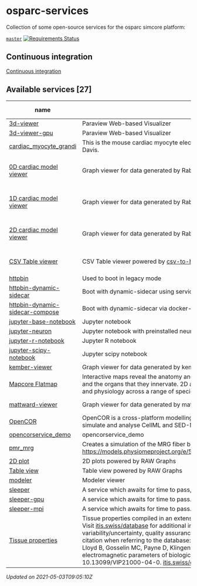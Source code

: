 # osparc-services

Collection of some open-source services for the osparc simcore platform:

<!-- NOTE: when branched replace `master` in urls -->
[`master`](https://github.com/itisfoundation/osparc-services/tree/master)
[![Requirements Status](https://requires.io/github/ITISFoundation/osparc-services/requirements.svg?branch=master)](https://requires.io/github/ITISFoundation/osparc-services/requirements/?branch=master)


## Continuous integration

[Continuous integration](ci/README.md)
<!-- TOC_BEGIN -->
<!-- Automaticaly produced by scripts/auto-doc/create-toc.py on 2021-05-03T09:05:10Z -->
## Available services [27]
|                                    name                                     |                                                                                                                                                                                                                                                                                                                                                                  description                                                                                                                                                                                                                                                                                                                                                                   |      type       |                                                                                                      latest version                                                                                                      |                                                           build status                                                           |
|-----------------------------------------------------------------------------|------------------------------------------------------------------------------------------------------------------------------------------------------------------------------------------------------------------------------------------------------------------------------------------------------------------------------------------------------------------------------------------------------------------------------------------------------------------------------------------------------------------------------------------------------------------------------------------------------------------------------------------------------------------------------------------------------------------------------------------------|-----------------|--------------------------------------------------------------------------------------------------------------------------------------------------------------------------------------------------------------------------|----------------------------------------------------------------------------------------------------------------------------------|
|  [3d-viewer](services/dy-3dvis/docker/custom/Dockerfile)                    |  Paraview Web-based Visualizer                                                                                                                                                                                                                                                                                                                                                                                                                                                                                                                                                                                                                                                                                                                 |  dynamic        |  [![](https://images.microbadger.com/badges/version/itisfoundation/3d-viewer:3.0.3.svg)](https://microbadger.com/images/itisfoundation/3d-viewer:3.0.3 'See Image Version')                                              |                                                                                                                                  |
|  [3d-viewer-gpu](services/dy-3dvis/docker/custom/Dockerfile)                |  Paraview Web-based Visualizer                                                                                                                                                                                                                                                                                                                                                                                                                                                                                                                                                                                                                                                                                                                 |  dynamic        |  [![](https://images.microbadger.com/badges/version/itisfoundation/3d-viewer-gpu:3.0.3.svg)](https://microbadger.com/images/itisfoundation/3d-viewer-gpu:3.0.3 'See Image Version')                                      |                                                                                                                                  |
|  [cardiac_myocyte_grandi](services/ma-myocyteele/docker/custom/Dockerfile)  |  This is the mouse cardiac myocyte electrophysiology model from Eleonora Grandi at UC Davis.                                                                                                                                                                                                                                                                                                                                                                                                                                                                                                                                                                                                                                                   |  computational  |  [![](https://images.microbadger.com/badges/version/itisfoundation/cardiac_myocyte_grandi:1.0.1.svg)](https://microbadger.com/images/itisfoundation/cardiac_myocyte_grandi:1.0.1 'See Image Version')                    |                                                                                                                                  |
|  [0D cardiac model viewer](services/dy-dash/cc-rabbit-0d/src/Dockerfile)    |  Graph viewer for data generated by Rabbit SS and Human GB 0D cardiac models                                                                                                                                                                                                                                                                                                                                                                                                                                                                                                                                                                                                                                                                   |  dynamic        |  [![](https://images.microbadger.com/badges/version/itisfoundation/cc-0d-viewer:3.0.4.svg)](https://microbadger.com/images/itisfoundation/cc-0d-viewer:3.0.4 'See Image Version')                                        |  ![0D cardiac model viewer](https://github.com/ITISFoundation/osparc-services/workflows/cc-0d-viewer/badge.svg?branch=master)    |
|  [1D cardiac model viewer](services/dy-dash/cc-rabbit-1d/src/Dockerfile)    |  Graph viewer for data generated by Rabbit SS and Human GB 1D cardiac models                                                                                                                                                                                                                                                                                                                                                                                                                                                                                                                                                                                                                                                                   |  dynamic        |  [![](https://images.microbadger.com/badges/version/itisfoundation/cc-1d-viewer:3.0.4.svg)](https://microbadger.com/images/itisfoundation/cc-1d-viewer:3.0.4 'See Image Version')                                        |  ![1D cardiac model viewer](https://github.com/ITISFoundation/osparc-services/workflows/cc-1d-viewer/badge.svg?branch=master)    |
|  [2D cardiac model viewer](services/dy-dash/cc-rabbit-2d/src/Dockerfile)    |  Graph viewer for data generated by Rabbit SS and Human GB 2D cardiac models                                                                                                                                                                                                                                                                                                                                                                                                                                                                                                                                                                                                                                                                   |  dynamic        |  [![](https://images.microbadger.com/badges/version/itisfoundation/cc-2d-viewer:3.0.5.svg)](https://microbadger.com/images/itisfoundation/cc-2d-viewer:3.0.5 'See Image Version')                                        |  ![2D cardiac model viewer](https://github.com/ITISFoundation/osparc-services/workflows/cc-2d-viewer/badge.svg?branch=master)    |
|  [CSV Table viewer](services/dy-csv-table/Dockerfile)                       |  CSV Table viewer powered by [csv-to-html-table](https://github.com/derekeder/csv-to-html-table)                                                                                                                                                                                                                                                                                                                                                                                                                                                                                                                                                                                                                                               |  dynamic        |  [![](https://images.microbadger.com/badges/version/itisfoundation/csv-table:1.0.0.svg)](https://microbadger.com/images/itisfoundation/csv-table:1.0.0 'See Image Version')                                              |  ![CSV Table viewer](https://github.com/ITISFoundation/osparc-services/workflows/dy-csv-table/badge.svg?branch=master)           |
|  [httpbin](services/httpbin/legacy/Dockerfile)                              |  Used to boot in legacy mode                                                                                                                                                                                                                                                                                                                                                                                                                                                                                                                                                                                                                                                                                                                   |  dynamic        |  [![](https://images.microbadger.com/badges/version/itisfoundation/httpbin:1.0.0.svg)](https://microbadger.com/images/itisfoundation/httpbin:1.0.0 'See Image Version')                                                  |  ![httpbin](https://github.com/ITISFoundation/osparc-services/workflows/httpbin/badge.svg?branch=master)                         |
|  [httpbin-dynamic-sidecar](services/httpbin/Dockerfile)                     |  Boot with dynamic-sidecar using service key and version                                                                                                                                                                                                                                                                                                                                                                                                                                                                                                                                                                                                                                                                                       |  dynamic        |  [![](https://images.microbadger.com/badges/version/itisfoundation/httpbin-dynamic-sidecar:1.0.0.svg)](https://microbadger.com/images/itisfoundation/httpbin-dynamic-sidecar:1.0.0 'See Image Version')                  |                                                                                                                                  |
|  [httpbin-dynamic-sidecar-compose](services/httpbin/Dockerfile)             |  Boot with dynamic-sidecar via docker-compose spec                                                                                                                                                                                                                                                                                                                                                                                                                                                                                                                                                                                                                                                                                             |  dynamic        |  [![](https://images.microbadger.com/badges/version/itisfoundation/httpbin-dynamic-sidecar-compose:1.0.0.svg)](https://microbadger.com/images/itisfoundation/httpbin-dynamic-sidecar-compose:1.0.0 'See Image Version')  |                                                                                                                                  |
|  [jupyter-base-notebook](services/dy-jupyter/Dockerfile)                    |  Jupyter notebook                                                                                                                                                                                                                                                                                                                                                                                                                                                                                                                                                                                                                                                                                                                              |  dynamic        |  [![](https://images.microbadger.com/badges/version/itisfoundation/jupyter-base-notebook:2.14.0.svg)](https://microbadger.com/images/itisfoundation/jupyter-base-notebook:2.14.0 'See Image Version')                    |                                                                                                                                  |
|  [jupyter-neuron](services/dy-jupyter-extensions/neuron/Dockerfile)         |  Jupyter notebook with preinstalled neuron modules                                                                                                                                                                                                                                                                                                                                                                                                                                                                                                                                                                                                                                                                                             |  dynamic        |  [![](https://images.microbadger.com/badges/version/itisfoundation/jupyter-neuron:1.1.0.svg)](https://microbadger.com/images/itisfoundation/jupyter-neuron:1.1.0 'See Image Version')                                    |                                                                                                                                  |
|  [jupyter-r-notebook](services/dy-jupyter/Dockerfile)                       |  Jupyter R notebook                                                                                                                                                                                                                                                                                                                                                                                                                                                                                                                                                                                                                                                                                                                            |  dynamic        |  [![](https://images.microbadger.com/badges/version/itisfoundation/jupyter-r-notebook:2.14.0.svg)](https://microbadger.com/images/itisfoundation/jupyter-r-notebook:2.14.0 'See Image Version')                          |                                                                                                                                  |
|  [jupyter-scipy-notebook](services/dy-jupyter/Dockerfile)                   |  Jupyter scipy notebook                                                                                                                                                                                                                                                                                                                                                                                                                                                                                                                                                                                                                                                                                                                        |  dynamic        |  [![](https://images.microbadger.com/badges/version/itisfoundation/jupyter-scipy-notebook:2.14.0.svg)](https://microbadger.com/images/itisfoundation/jupyter-scipy-notebook:2.14.0 'See Image Version')                  |                                                                                                                                  |
|  [kember-viewer](services/dy-2Dgraph/use-cases/kember/Dockerfile)           |  Graph viewer for data generated by kember solver                                                                                                                                                                                                                                                                                                                                                                                                                                                                                                                                                                                                                                                                                              |  dynamic        |  [![](https://images.microbadger.com/badges/version/itisfoundation/kember-viewer:2.13.1.svg)](https://microbadger.com/images/itisfoundation/kember-viewer:2.13.1 'See Image Version')                                    |                                                                                                                                  |
|  [Mapcore Flatmap](services/dy-mapcore-widget/Dockerfile)                   |  Interactive maps reveal the anatomy and functional relationships of the autonomic nerves and the organs that they innervate. 2D and 3D maps render spatial dynamics, connectivity, and physiology across a range of species and nerve-organ systems.                                                                                                                                                                                                                                                                                                                                                                                                                                                                                          |  dynamic        |  [![](https://images.microbadger.com/badges/version/itisfoundation/mapcore-widget:0.1.24.svg)](https://microbadger.com/images/itisfoundation/mapcore-widget:0.1.24 'See Image Version')                                  |  ![Mapcore Flatmap](https://github.com/ITISFoundation/osparc-services/workflows/dy-mapcore-widget/badge.svg?branch=master)       |
|  [mattward-viewer](services/dy-dash/mattward-dash/src/Dockerfile)           |  Graph viewer for data generated by mattward solver                                                                                                                                                                                                                                                                                                                                                                                                                                                                                                                                                                                                                                                                                            |  dynamic        |  [![](https://images.microbadger.com/badges/version/itisfoundation/mattward-viewer:3.0.4.svg)](https://microbadger.com/images/itisfoundation/mattward-viewer:3.0.4 'See Image Version')                                  |  ![mattward-viewer](https://github.com/ITISFoundation/osparc-services/workflows/mattward-viewer/badge.svg?branch=master)         |
|  [OpenCOR](services/oc-opencor-base/docker/custom/Dockerfile)               |  OpenCOR is a cross-platform modelling environment, which can be used to organise, edit, simulate and analyse CellML and SED-ML files.                                                                                                                                                                                                                                                                                                                                                                                                                                                                                                                                                                                                         |  computational  |  [![](https://images.microbadger.com/badges/version/itisfoundation/opencor:1.0.4.svg)](https://microbadger.com/images/itisfoundation/opencor:1.0.4 'See Image Version')                                                  |  ![OpenCOR](https://github.com/ITISFoundation/osparc-services/workflows/oc-opencor-base/badge.svg?branch=master)                 |
|  [opencorservice_demo](services/oc-guytonmodel/docker/ubuntu/Dockerfile)    |  opencorservice_demo                                                                                                                                                                                                                                                                                                                                                                                                                                                                                                                                                                                                                                                                                                                           |  computational  |  [![](https://images.microbadger.com/badges/version/itisfoundation/opencorservice_demo:1.0.1.svg)](https://microbadger.com/images/itisfoundation/opencorservice_demo:1.0.1 'See Image Version')                          |                                                                                                                                  |
|  [pmr_mrg](services/oc-pmrmrg/docker/ubuntu/Dockerfile)                     |  Creates a simulation of the MRG fiber based on the model found on the PMR https://models.physiomeproject.org/e/5f7/mcintyre_richardson_grill_model_2001.cellml/view                                                                                                                                                                                                                                                                                                                                                                                                                                                                                                                                                                           |  computational  |  [![](https://images.microbadger.com/badges/version/itisfoundation/pmr_mrg:1.0.2.svg)](https://microbadger.com/images/itisfoundation/pmr_mrg:1.0.2 'See Image Version')                                                  |                                                                                                                                  |
|  [2D plot](services/dy-raw-graphs/Dockerfile)                               |  2D plots powered by RAW Graphs                                                                                                                                                                                                                                                                                                                                                                                                                                                                                                                                                                                                                                                                                                                |  dynamic        |  [![](https://images.microbadger.com/badges/version/itisfoundation/raw-graphs:2.11.1.svg)](https://microbadger.com/images/itisfoundation/raw-graphs:2.11.1 'See Image Version')                                          |                                                                                                                                  |
|  [Table view](services/dy-raw-graphs/Dockerfile)                            |  Table view powered by RAW Graphs                                                                                                                                                                                                                                                                                                                                                                                                                                                                                                                                                                                                                                                                                                              |  dynamic        |  [![](https://images.microbadger.com/badges/version/itisfoundation/raw-graphs-table:2.11.1.svg)](https://microbadger.com/images/itisfoundation/raw-graphs-table:2.11.1 'See Image Version')                              |                                                                                                                                  |
|  [modeler](services/dy-modeling/server/Dockerfile)                          |  Modeler viewer                                                                                                                                                                                                                                                                                                                                                                                                                                                                                                                                                                                                                                                                                                                                |  dynamic        |  [![](https://images.microbadger.com/badges/version/itisfoundation/modeler-webserver:0.1.1.svg)](https://microbadger.com/images/itisfoundation/modeler-webserver:0.1.1 'See Image Version')                              |                                                                                                                                  |
|  [sleeper](services/sleeper/docker/custom/Dockerfile)                       |  A service which awaits for time to pass, two times.                                                                                                                                                                                                                                                                                                                                                                                                                                                                                                                                                                                                                                                                                           |  computational  |  [![](https://images.microbadger.com/badges/version/itisfoundation/sleeper:2.1.1.svg)](https://microbadger.com/images/itisfoundation/sleeper:2.1.1 'See Image Version')                                                  |  ![sleeper](https://github.com/ITISFoundation/osparc-services/workflows/sleeper/badge.svg?branch=master)                         |
|  [sleeper-gpu](services/sleeper/docker/custom/Dockerfile)                   |  A service which awaits for time to pass.                                                                                                                                                                                                                                                                                                                                                                                                                                                                                                                                                                                                                                                                                                      |  computational  |  [![](https://images.microbadger.com/badges/version/itisfoundation/sleeper-gpu:2.1.1.svg)](https://microbadger.com/images/itisfoundation/sleeper-gpu:2.1.1 'See Image Version')                                          |                                                                                                                                  |
|  [sleeper-mpi](services/sleeper/docker/custom/Dockerfile)                   |  A service which awaits for time to pass.                                                                                                                                                                                                                                                                                                                                                                                                                                                                                                                                                                                                                                                                                                      |  computational  |  [![](https://images.microbadger.com/badges/version/itisfoundation/sleeper-mpi:2.1.1.svg)](https://microbadger.com/images/itisfoundation/sleeper-mpi:2.1.1 'See Image Version')                                          |                                                                                                                                  |
|  [Tissue properties](services/dy-tissue-properties/Dockerfile)              |  Tissue properties compiled in an extensive, critical literature review by the ITIS Foundation. Visit [itis.swiss/database](https://itis.swiss/database) for additional information, e.g., on tissue parameter variability/uncertainty, quality assurance, and the explored sources. Please use the following citation when referring to the database: Hasgall PA, Di Gennaro F, Baumgartner C, Neufeld E, Lloyd B, Gosselin MC, Payne D, Klingenböck A, Kuster N, ITIS Database for thermal and electromagnetic parameters of biological tissues, Version 4.0, May 15, 2018, DOI: 10.13099/VIP21000-04-0. [itis.swiss/database](https://itis.swiss/database). Powered by [csv-to-html-table](https://github.com/derekeder/csv-to-html-table)  |  dynamic        |  [![](https://images.microbadger.com/badges/version/itisfoundation/tissue-properties:1.0.1.svg)](https://microbadger.com/images/itisfoundation/tissue-properties:1.0.1 'See Image Version')                              |  ![Tissue properties](https://github.com/ITISFoundation/osparc-services/workflows/dy-tissue-properties/badge.svg?branch=master)  |
*Updated on 2021-05-03T09:05:10Z*

<!-- TOC_END -->

